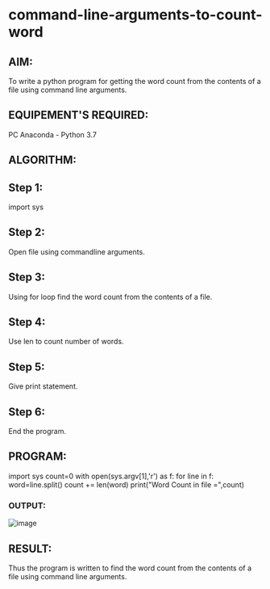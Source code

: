 # command-line-arguments-to-count-word
## AIM:
To write a python program for getting the word count from the contents of a file using command line arguments.
## EQUIPEMENT'S REQUIRED: 
PC
Anaconda - Python 3.7
## ALGORITHM: 
## Step 1:
import sys

## Step 2:
Open file using commandline arguments.

## Step 3:
Using for loop find the word count from the contents of a file.

## Step 4:
Use len to count number of words.

## Step 5:
Give print statement.

## Step 6:
End the program.

## PROGRAM:
import sys
count=0
with open(sys.argv[1],'r') as f:
    for line in f:
        word=line.split()
        count += len(word)
print("Word Count in file =",count)

### OUTPUT:
![image](https://github.com/naren2704/command-line-arguments-to-count-word/assets/118706984/29502dbd-be7e-4fe3-9098-361967e3040c)



## RESULT:
Thus the program is written to find the word count from the contents of a file using command line arguments.
